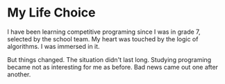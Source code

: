 # My Life Choice



I have been learning competitive programing since I was in grade 7, selected by the school team. My heart was touched by the logic of algorithms. I was immersed in it. 

But things changed. The situation didn't last long. Studying programing became not as interesting for me as before. Bad news came out one after another. 

